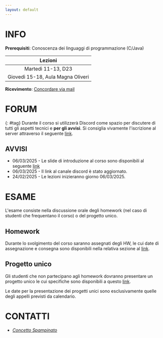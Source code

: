 ```yaml
---
layout: default
---
```


# INFO

**Prerequisiti**: Conoscenza dei linguaggi di programmazione (C/Java)  

| Lezioni            |
| :----------------: |
| Martedì 11-13, D23 |
| Giovedì 15-18, Aula Magna Oliveri |

**Ricevimento**: [Concordare via mail](#staff) 

# FORUM 
{: #tag}
Durante il corso si utilizzerà Discord come spazio per discutere di tutti gli aspetti tecnici e **per gli avvisi**. Si consiglia vivamente l'iscrizione al server attraverso il seguente [link](https://discord.gg/U9VNZHmEC6).

## AVVISI
- 06/03/2025 - Le slide di introduzione al corso sono disponibili al seguente [link](https://drive.google.com/file/d/1EZY7q1FsQGVTG0G5oWY-ayoeQWwmVDoj/view?usp=sharing)
- 06/03/2025 - Il link al canale discord è stato aggiornato.
- 24/02/2025 - Le lezioni inizieranno giorno 06/03/2025.


# ESAME
L'esame consiste nella discussione orale degli homework (nel caso di studenti che frequentano il corso) o del progetto unico.  

## Homework

Durante lo svolgimento del corso saranno assegnati degli HW, le cui date di assegnazione e consegna sono disponibili nella relativa sezione al [link](./homework.md). 

## Progetto unico

Gli studenti che non partecipano agli homework dovranno presentare un progetto unico le cui specifiche sono
disponibili a questo [link](https://drive.google.com/file/d/108HxBicJ0u5Dils_82hDVs94bTGHVvOI/view?usp=sharing).

Le date per la presentazione dei progetti unici sono
esclusivamente quelle degli appelli previsti da calendario. 

# CONTATTI

- *[Concetto Spampinato](mailto:concetto.spampinato@unict.it)*

